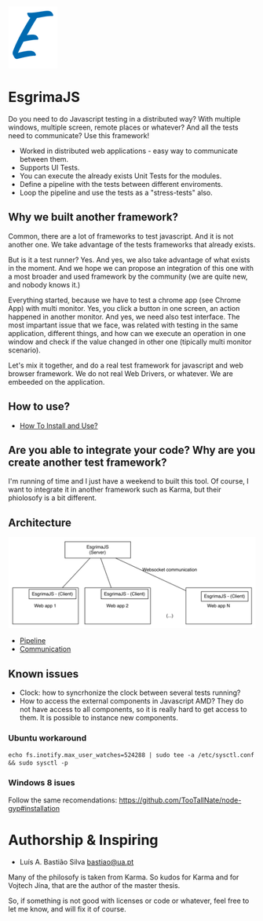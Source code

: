 ![Logo](docs/logo_small.png)
# EsgrimaJS


Do you need to do Javascript testing in a distributed way? With
multiple windows, multiple screen, remote places or whatever?
And all the tests need to communicate? Use this framework!

* Worked in distributed web applications - easy way to communicate between them. 
* Supports UI Tests. 
* You can execute the already exists Unit Tests for the modules.
* Define a pipeline with the tests between different enviroments. 
* Loop the pipeline and use the tests as a "stress-tests" also.


## Why we built another framework?


Common, there are a lot of frameworks to test javascript. And it is not
another one. We take advantage of the tests frameworks that already exists.

But is it a test runner? Yes. And yes, we also take advantage of what exists in
the moment. And we hope we can propose an integration of this one with
a most broader and used framework by the community (we are quite new, and nobody
knows it.)

Everything started, because we have to test a chrome app (see Chrome App) with
multi monitor. Yes, you click a button in one screen, an action happened in
another monitor. And yes, we need also test interface. The most impartant issue that we face, was related with testing in
the same application, different things, and how can we execute an operation
in one window and check if the value changed in other one (tipically multi monitor
scenario).

Let's mix it together, and do a real test framework for javascript and
web browser framework. We do not real Web Drivers, or whatever. We are embeeded on
the application.


## How to use?

- [How To Install and Use?](docs/HOWTO.md)


## Are you able to integrate your code? Why are you create another test framework?

I'm running of time and I just have a weekend to built this tool.
Of course, I want to integrate it in another framework such as Karma, but
their phiolosofy is a bit different.

## Architecture

![Architecture](docs/arch.jpg)

- [Pipeline](docs/Pipeline.md)
- [Communication](docs/Communication.md)


## Known issues

- Clock: how to syncrhonize the clock between several tests running?
- How to access the external components in Javascript AMD? They do not have access to 
all components, so it is really hard to get access to them. It is possible to instance
new components.


### Ubuntu workaround


```
echo fs.inotify.max_user_watches=524288 | sudo tee -a /etc/sysctl.conf && sudo sysctl -p
```

### Windows 8 isues


Follow the same recomendations: https://github.com/TooTallNate/node-gyp#installation


# Authorship & Inspiring 

- Luís A. Bastião Silva <bastiao@ua.pt>


Many of the philosofy is taken from Karma. So kudos for Karma and for
Vojtech Jína, that are the author of the master thesis.

So, if something is not good with licenses or code or whatever, feel free
to let me know, and will fix it of course.
